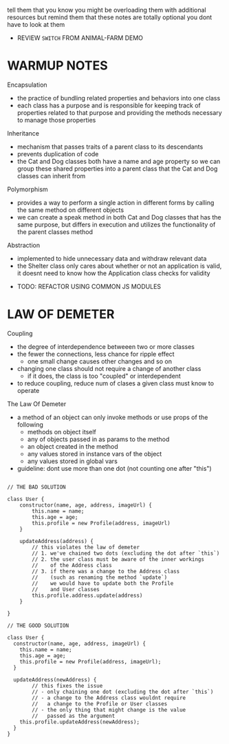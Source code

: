 tell them that you know you might be overloading them with 
additional resources but remind them that these notes are totally optional
you dont have to look at them

* REVIEW `SWITCH` FROM ANIMAL-FARM DEMO


# WARMUP NOTES


Encapsulation
- the practice of bundling related properties and behaviors into
  one class
- each class has a purpose and is responsible for keeping track of 
  properties related to that purpose and providing the methods 
  necessary to manage those properties



Inheritance
- mechanism that passes traits of a parent class to its descendants
- prevents duplication of code
- the Cat and Dog classes both have a name and age property so we can
  group these shared properties into a parent class that the Cat
  and Dog classes can inherit from



Polymorphism
- provides a way to perform a single action in different forms by
  calling the same method on different objects
- we can create a speak method in both Cat and Dog classes that
  has the same purpose, but differs in execution and utilizes the 
	functionality of the parent classes method



Abstraction
- implemented to hide unnecessary data and withdraw relevant data
- the Shelter class only cares about whether or not an application
  is valid, it doesnt need to know how the Application class checks
  for validity



* TODO: REFACTOR USING COMMON JS MODULES


# LAW OF DEMETER



Coupling
- the degree of interdependence betweeen two or more classes
- the fewer the connections, less chance for ripple effect
	- one small change causes other changes and so on
- changing one class should not require a change of another class
	- if it does, the class is too "coupled" or interdependent
- to reduce coupling, reduce num of clases a given class must know to operate



The Law Of Demeter
- a method of an object can only invoke methods or use props of the following
	- methods on object itself
	- any of objects passed in as params to the method
	- an object created in the method
	- any values stored in instance vars of the object
	- any values stored in global vars
- guideline: dont use more than one dot (not counting one after "this")



```JS

// THE BAD SOLUTION

class User {
	constructor(name, age, address, imageUrl) {
		this.name = name;
		this.age = age;
		this.profile = new Profile(address, imageUrl)
	}

	updateAddress(address) {
		// this violates the law of demeter
		// 1. we've chained two dots (excluding the dot after `this`)
		// 2. the user class must be aware of the inner workings
		//    of the Address class
		// 3. if there was a change to the Address class
		//    (such as renaming the method `update`)
		//    we would have to update both the Profile
		//    and User classes
		this.profile.address.update(address)
	}

}

// THE GOOD SOLUTION

class User {
  constructor(name, age, address, imageUrl) {
    this.name = name;
    this.age = age;
    this.profile = new Profile(address, imageUrl);
  }

  updateAddress(newAddress) {
		// this fixes the issue 
		// - only chaining one dot (excluding the dot after `this`)
		// - a change to the Address class wouldnt require
		//   a change to the Profile or User classes
		// - the only thing that might change is the value
		//   passed as the argument
    this.profile.updateAddress(newAddress);
  }
}

```
